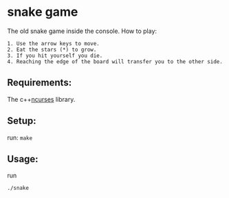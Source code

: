 # snake game

The old snake game inside the console.
How to play:
    
    1. Use the arrow keys to move.
    2. Eat the stars (*) to grow.
    3. If you hit yourself you die.
    4. Reaching the edge of the board will transfer you to the other side.

## Requirements:

The c++[ncurses](https://invisible-island.net/ncurses/#download_ncurses) library.

## Setup:

run: ```make```

## Usage:

run 
```
./snake
```
